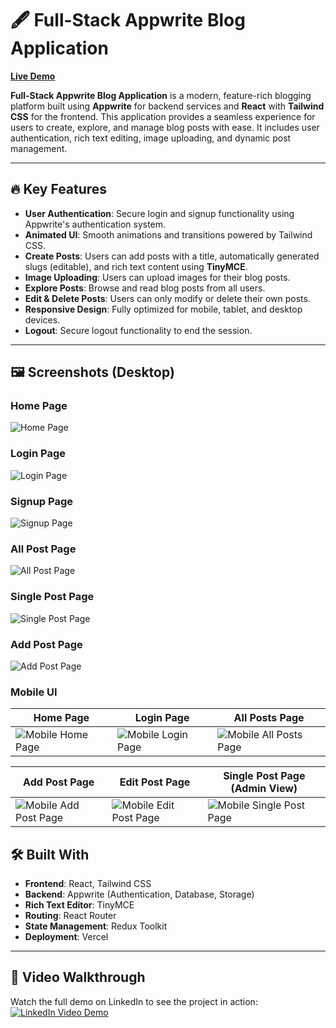 # 🖋️ **Full-Stack Appwrite Blog Application**

**[Live Demo](https://full-stack-blog-app-one.vercel.app/)**

**Full-Stack Appwrite Blog Application** is a modern, feature-rich blogging platform built using **Appwrite** for backend services and **React** with **Tailwind CSS** for the frontend. This application provides a seamless experience for users to create, explore, and manage blog posts with ease. It includes user authentication, rich text editing, image uploading, and dynamic post management.

---

## 🔥 **Key Features**

- **User Authentication**: Secure login and signup functionality using Appwrite's authentication system.
- **Animated UI**: Smooth animations and transitions powered by Tailwind CSS.
- **Create Posts**: Users can add posts with a title, automatically generated slugs (editable), and rich text content using **TinyMCE**.
- **Image Uploading**: Users can upload images for their blog posts.
- **Explore Posts**: Browse and read blog posts from all users.
- **Edit & Delete Posts**: Users can only modify or delete their own posts.
- **Responsive Design**: Fully optimized for mobile, tablet, and desktop devices.
- **Logout**: Secure logout functionality to end the session.

---

## 🖼️ **Screenshots (Desktop)**

### Home Page

![Home Page](./src/screenshots/Home.png)

### Login Page

![Login Page](./src/screenshots/Login.png)

### Signup Page

![Signup Page](./src/screenshots/SignUp.png)

### All Post Page

![All Post Page](./src/screenshots/All-Post.png)

### Single Post Page

![Single Post Page](./src/screenshots/Single-Post.png)

### Add Post Page

![Add Post Page](./src/screenshots/AddPost.png)

### Mobile UI

| **Home Page**                                          | **Login Page**                                           | **All Posts Page**                                              |
| ------------------------------------------------------ | -------------------------------------------------------- | --------------------------------------------------------------- |
| ![Mobile Home Page](./src/screenshots/mobile/Home.png) | ![Mobile Login Page](./src/screenshots/mobile/Login.png) | ![Mobile All Posts Page](./src/screenshots/mobile/All-Post.png) |

| **Add Post Page**                                                | **Edit Post Page**                                              | **Single Post Page (Admin View)**                                        |
| ---------------------------------------------------------------- | --------------------------------------------------------------- | ------------------------------------------------------------------------ |
| ![Mobile Add Post Page](./src/screenshots/mobile/CreatePost.png) | ![Mobile Edit Post Page](./src/screenshots/mobile/EditPost.png) | ![Mobile Single Post Page](./src/screenshots/mobile/SinglePostAdmin.png) |

## 🛠️ **Built With**

- **Frontend**: React, Tailwind CSS
- **Backend**: Appwrite (Authentication, Database, Storage)
- **Rich Text Editor**: TinyMCE
- **Routing**: React Router
- **State Management**: Redux Toolkit
- **Deployment**: Vercel

---

## 🎥 **Video Walkthrough**

Watch the full demo on LinkedIn to see the project in action:  
[![LinkedIn Video Demo](https://img.shields.io/badge/Watch_Full_Video-0A66C2?style=for-the-badge&logo=linkedin&logoColor=white)](https://www.linkedin.com/feed/update/urn:li:activity:7297860824549756928/)
